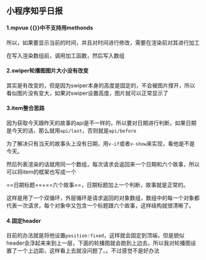 ## 小程序知乎日报

#### 1.mpvue {{}}中不支持用methonds

所以，如果要显示当前的时间，并且对时间进行修改，需要在渲染前对其进行加工

在写入渲染数组前，调用加工函数，然后写入数组

#### 2.swiper轮播图图片大小没有改变

其实是有改变的，但是因为swiper本身的高度是固定的，不会被图片撑开，所以看似图片没有变大，如果对swiper设置高度，图片就可以正常显示了

#### 3.item整合思路

因为获取今天跟昨天的故事的api是不一样的，所以要对日期进行判断，如果日期是今天的话，那么就用`api/last`，否则就是`api/before`

为了解决只有当天的故事头上没有日期，用`v-if`或者`v-show`来实现，看他是不是今天。

然后列表渲染的话就用同一个数组，每次请求会返回来一个日期和六个故事，所以可以将item的框架也写成一个

==日期标题==+==六个故事==，日期标题加上一个判断，故事就是正常的。

这样是用了一个双循环，外层循环是请求返回的对象数组，数组中的每一个对象都代表一次请求，每个对象中又包含一个标题跟六个故事，这样结构就很清晰了。

#### 4.固定header

目前的办法就是将他设置`position:fixed`，这样就会固定到顶端，但是貌似header会浮起来来到上一层，下面的轮播图就会跑到上边去，所以我对轮播图设置了一个上边距，这样看上去就没问题了。。不过感觉不是好办法

